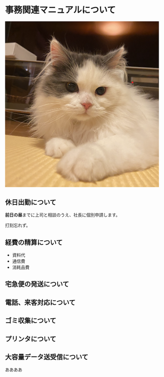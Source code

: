 # 事務関連マニュアルについて
![画像エラー](img/cat.png)
## 休日出勤について
**前日の昼**までに上司と相談のうえ、社長に個別申請します。

打刻忘れず。
## 経費の精算について
- 資料代
- 通信費
- 消耗品費
## 宅急便の発送について
## 電話、来客対応について
## ゴミ収集について
## プリンタについて
## 大容量データ送受信について
ああああ